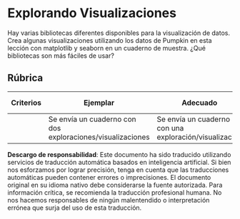 # Explorando Visualizaciones

Hay varias bibliotecas diferentes disponibles para la visualización de datos. Crea algunas visualizaciones utilizando los datos de Pumpkin en esta lección con matplotlib y seaborn en un cuaderno de muestra. ¿Qué bibliotecas son más fáciles de usar?
## Rúbrica

| Criterios | Ejemplar | Adecuado | Necesita Mejorar |
| --------- | -------- | -------- | ---------------- |
|           | Se envía un cuaderno con dos exploraciones/visualizaciones         |   Se envía un cuaderno con una exploración/visualización       |  No se envía un cuaderno                 |

**Descargo de responsabilidad**:
Este documento ha sido traducido utilizando servicios de traducción automática basados en inteligencia artificial. Si bien nos esforzamos por lograr precisión, tenga en cuenta que las traducciones automáticas pueden contener errores o imprecisiones. El documento original en su idioma nativo debe considerarse la fuente autorizada. Para información crítica, se recomienda la traducción profesional humana. No nos hacemos responsables de ningún malentendido o interpretación errónea que surja del uso de esta traducción.